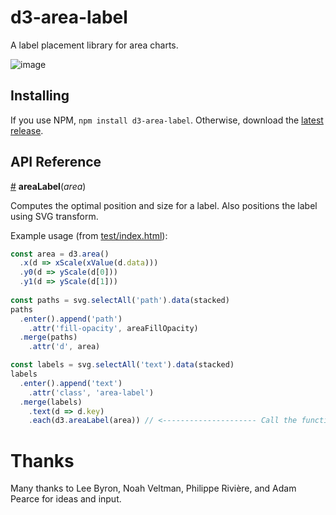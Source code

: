 # d3-area-label

A label placement library for area charts.

![image](https://user-images.githubusercontent.com/68416/28669943-0e11fa72-72f4-11e7-9aef-0c575cb20825.png)

## Installing

If you use NPM, `npm install d3-area-label`. Otherwise, download the [latest release](https://github.com/curran/d3-area-label/releases/latest).

## API Reference

<a href="#area-label" name="area-label">#</a> <b>areaLabel</b>(<i>area</i>)

Computes the optimal position and size for a label. Also positions the label using SVG transform.

Example usage (from [test/index.html](test/index.html)):

```js
const area = d3.area()
  .x(d => xScale(xValue(d.data)))
  .y0(d => yScale(d[0]))
  .y1(d => yScale(d[1]))
  
const paths = svg.selectAll('path').data(stacked)
paths
  .enter().append('path')
    .attr('fill-opacity', areaFillOpacity)
  .merge(paths)
    .attr('d', area)

const labels = svg.selectAll('text').data(stacked)
labels
  .enter().append('text')
    .attr('class', 'area-label')
  .merge(labels)
    .text(d => d.key)
    .each(d3.areaLabel(area)) // <--------------------- Call the function like this.
```

# Thanks

Many thanks to Lee Byron, Noah Veltman, Philippe Rivière, and Adam Pearce for ideas and input.
